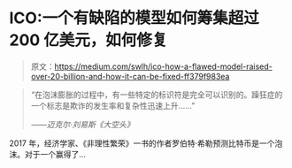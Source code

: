 # ICO:一个有缺陷的模型如何筹集超过 200 亿美元，如何修复

> 原文：<https://medium.com/swlh/ico-how-a-flawed-model-raised-over-20-billion-and-how-it-can-be-fixed-ff379f983ea>

> “在泡沫膨胀的过程中，有一些特定的标识符是完全可以识别的。躁狂症的一个标志是欺诈的发生率和复杂性迅速上升……”
> 
> *——迈克尔·刘易斯《大空头》*

2017 年，经济学家、《非理性繁荣》一书的作者罗伯特·希勒预测比特币是一个泡沫。对于一个赢得了…